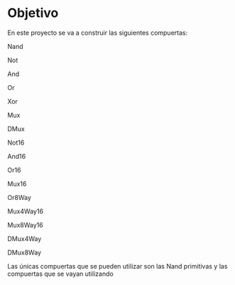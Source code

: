# Objetivo 
En este proyecto se va a construir las siguientes compuertas:


Nand

Not

And

Or

Xor

Mux

DMux

Not16

And16

Or16

Mux16

Or8Way

Mux4Way16

Mux8Way16

DMux4Way

DMux8Way

Las únicas compuertas que se pueden utilizar son las Nand primitivas y las compuertas que se vayan utilizando 

